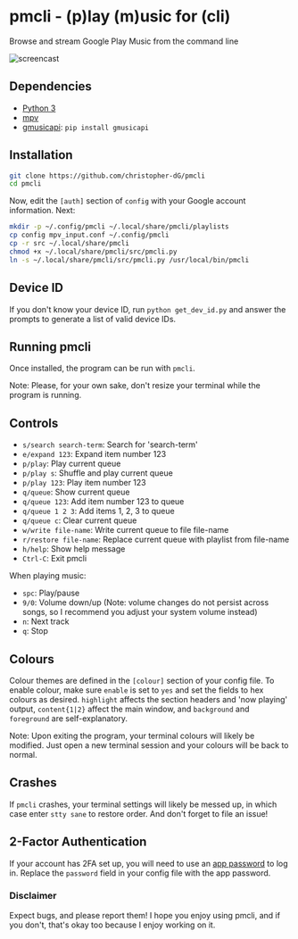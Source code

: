 # pmcli - (p)lay (m)usic for (cli)

Browse and stream Google Play Music from the command line

![screencast]( https://zippy.gfycat.com/SnivelingLavishAtlanticblackgoby.gif "gfy")

## Dependencies

- [Python 3](https://python.org/downloads/)
- [mpv](https://mpv.io)
- [gmusicapi](https://github.com/simon-weber/gmusicapi): `pip install gmusicapi`

## Installation

```sh
git clone https://github.com/christopher-dG/pmcli
cd pmcli
```

Now, edit the `[auth]` section of `config` with your Google account information. Next:

```sh
mkdir -p ~/.config/pmcli ~/.local/share/pmcli/playlists
cp config mpv_input.conf ~/.config/pmcli
cp -r src ~/.local/share/pmcli
chmod +x ~/.local/share/pmcli/src/pmcli.py
ln -s ~/.local/share/pmcli/src/pmcli.py /usr/local/bin/pmcli
```

## Device ID

If you don't know your device ID, run `python get_dev_id.py` and answer the prompts to generate a list of valid device IDs.

## Running pmcli

Once installed, the program can be run with `pmcli`.

Note: Please, for your own sake, don't resize your terminal while the program is running.

## Controls

- `s/search search-term`: Search for 'search-term'
- `e/expand 123`: Expand item number 123
- `p/play`: Play current queue
- `p/play s`: Shuffle and play current queue
- `p/play 123`: Play item number 123
- `q/queue`: Show current queue
- `q/queue 123`:  Add item number 123 to queue
- `q/queue 1 2 3`:  Add items 1, 2, 3 to queue
- `q/queue c`:  Clear current queue
- `w/write file-name`: Write current queue to file file-name
- `r/restore file-name`: Replace current queue with playlist from file-name
- `h/help`: Show help message
- `Ctrl-C`: Exit pmcli

When playing music:

- `spc`: Play/pause
- `9/0`: Volume down/up (Note: volume changes do not persist across songs, so I recommend you adjust your system volume instead)
- `n`: Next track
- `q`: Stop

## Colours

Colour themes are defined in the `[colour]` section of your config file. To enable colour, make sure `enable` is set to `yes` and set the fields to hex colours as desired. `highlight` affects the section headers and 'now playing' output, `content{1|2}` affect the main window, and `background` and `foreground` are self-explanatory.

Note: Upon exiting the program, your terminal colours will likely be modified. Just open a new terminal session and your colours will be back to normal.

## Crashes

If `pmcli` crashes, your terminal settings will likely be messed up, in which case enter `stty sane` to restore order. And don't forget to file an issue!

## 2-Factor Authentication

If your account has 2FA set up, you will need to use an [app password](https://support.google.com/accounts/answer/185833?hl=en) to log in. Replace the `password` field in your config file with the app password.

### Disclaimer
Expect bugs, and please report them! I hope you enjoy using pmcli, and if you don't, that's okay too because I enjoy working on it.
